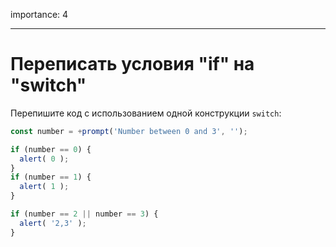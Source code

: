 importance: 4

---

# Переписать условия "if" на "switch"

Перепишите код с использованием одной конструкции `switch`:

```js run
const number = +prompt('Number between 0 and 3', '');

if (number == 0) {
  alert( 0 );
}
if (number == 1) {
  alert( 1 );
}

if (number == 2 || number == 3) {
  alert( '2,3' );
}
```
